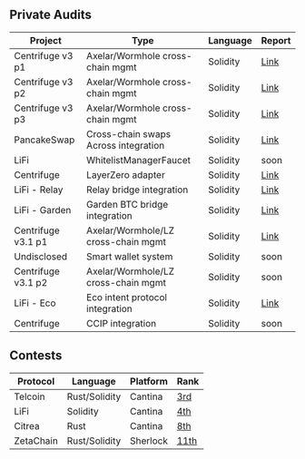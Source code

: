 ## Private Audits

| Project            | Type                                | Language | Report   |
|--------------------|-------------------------------------|----------|----------|
| Centrifuge v3 p1   | Axelar/Wormhole cross-chain mgmt    | Solidity | [Link](https://github.com/gvladika/audits/blob/main/reports/2025-04-Centrifuge-Report.pdf) |
| Centrifuge v3 p2   | Axelar/Wormhole cross-chain mgmt    | Solidity | [Link](https://github.com/gvladika/audits/blob/main/reports/2025-04-Centrifuge-Report_2.pdf) |
| Centrifuge v3 p3   | Axelar/Wormhole cross-chain mgmt    | Solidity | [Link](https://github.com/gvladika/audits/blob/main/reports/2025-04-Centrifuge-Report_2.pdf) |
| PancakeSwap        | Cross-chain swaps Across integration| Solidity | [Link](https://github.com/gvladika/audits/blob/main/reports/2025-05-PancakeSwap-Protocol-Report.pdf) |
| LiFi               | WhitelistManagerFaucet              | Solidity | soon |
| Centrifuge         | LayerZero adapter                   | Solidity | [Link](https://github.com/gvladika/audits/blob/main/reports/2025-08-Centrifuge-LayerZeroAdapter.pdf) |
| LiFi - Relay       | Relay bridge integration            | Solidity | [Link](https://github.com/gvladika/audits/blob/main/reports/2025-08-LiFi-RelayDepositoryFacet.pdf) |
| LiFi - Garden      | Garden BTC bridge integration       | Solidity | [Link](https://github.com/gvladika/audits/blob/main/reports/2025-09-LiFi-GardenFacet.pdf) |
| Centrifuge v3.1 p1 | Axelar/Wormhole/LZ cross-chain mgmt | Solidity | [Link](https://github.com/gvladika/audits/blob/main/reports/2025-09-Centrifuge-V3.1-Report.pdf) |
| Undisclosed        | Smart wallet system | Solidity      | soon |
| Centrifuge v3.1 p2 | Axelar/Wormhole/LZ cross-chain mgmt | Solidity | soon |
| LiFi - Eco         | Eco intent protocol integration     | Solidity | [Link](https://github.com/gvladika/audits/blob/main/reports/2025-10-LiFi-EcoFacet.pdf) |
| Centrifuge | CCIP integration | Solidity | soon |

## Contests

| Protocol        | Language        | Platform   | Rank   |
|--------------|-----------------|------------|--------|
| Telcoin      | Rust/Solidity   | Cantina    | [3rd](https://cantina.xyz/code/26d5255b-6f68-46cf-be55-81dd565d9d16/overview/leaderboard)    |
| LiFi         | Solidity        | Cantina    | [4th](https://cantina.xyz/code/1ea959a6-7b85-4cda-98ed-32c88be2f3ff/overview/leaderboard)    |
| Citrea         | Rust        | Cantina    | [8th](https://cantina.xyz/code/49b9e08d-4f8f-4103-b6e5-f5f43cf9faa1/overview/leaderboard)    |
| ZetaChain    | Rust/Solidity   | Sherlock   | [11th](https://audits.sherlock.xyz/contests/857/leaderboard)   |
